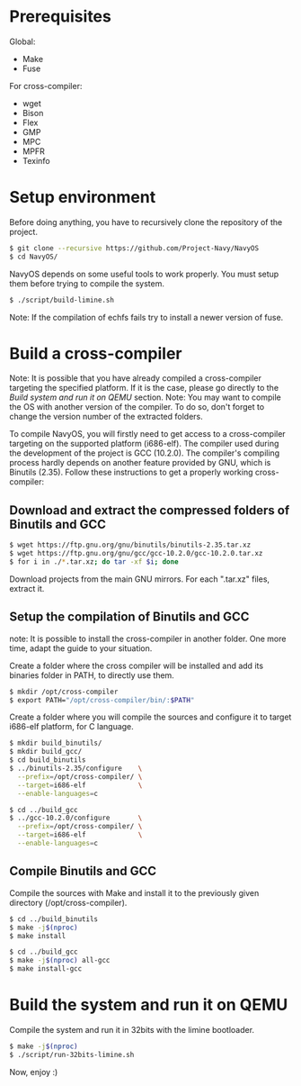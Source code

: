 # Prerequisites
Global:
- Make
- Fuse

For cross-compiler:
- wget
- Bison
- Flex
- GMP
- MPC
- MPFR
- Texinfo

# Setup environment
Before doing anything, you have to recursively clone the repository of the project.
```bash
$ git clone --recursive https://github.com/Project-Navy/NavyOS
$ cd NavyOS/
```

NavyOS depends on some useful tools to work properly. You must setup them before trying to compile the system.
```bash
$ ./script/build-limine.sh
```
Note: If the compilation of echfs fails try to install a newer version of fuse.

# Build a cross-compiler
Note: It is possible that you have already compiled a cross-compiler targeting the specified platform. If it is the case, please go directly to the _Build system and run it on QEMU_ section.
Note: You may want to compile the OS with another version of the compiler. To do so, don't forget to change the version number of the extracted folders.

To compile NavyOS, you will firstly need to get access to a cross-compiler targeting on the supported platform (i686-elf). The compiler used during the development of the project is GCC (10.2.0). The compiler's compiling process hardly depends on another feature provided by GNU, which is Binutils (2.35). Follow these instructions to get a properly working cross-compiler:

## Download and extract the compressed folders of Binutils and GCC
```bash
$ wget https://ftp.gnu.org/gnu/binutils/binutils-2.35.tar.xz
$ wget https://ftp.gnu.org/gnu/gcc/gcc-10.2.0/gcc-10.2.0.tar.xz
$ for i in ./*.tar.xz; do tar -xf $i; done
```
Download projects from the main GNU mirrors. For each ".tar.xz" files, extract it.

## Setup the compilation of Binutils and GCC
note: It is possible to install the cross-compiler in another folder. One more time, adapt the guide to your situation.

Create a folder where the cross compiler will be installed and add its binaries folder in PATH, to directly use them.
```bash
$ mkdir /opt/cross-compiler
$ export PATH="/opt/cross-compiler/bin/:$PATH"
```

Create a folder where you will compile the sources and configure it to target i686-elf platform, for C language.
```bash
$ mkdir build_binutils/
$ mkdir build_gcc/
$ cd build_binutils
$ ../binutils-2.35/configure    \
  --prefix=/opt/cross-compiler/ \
  --target=i686-elf             \
  --enable-languages=c
```

```bash
$ cd ../build_gcc
$ ../gcc-10.2.0/configure       \
  --prefix=/opt/cross-compiler/ \
  --target=i686-elf             \
  --enable-languages=c
```

## Compile Binutils and GCC
Compile the sources with Make and install it to the previously given directory (/opt/cross-compiler).
```bash
$ cd ../build_binutils
$ make -j$(nproc)
$ make install
```

```bash
$ cd ../build_gcc
$ make -j$(nproc) all-gcc
$ make install-gcc
```

# Build the system and run it on QEMU
Compile the system and run it in 32bits with the limine bootloader.
```bash
$ make -j$(nproc)
$ ./script/run-32bits-limine.sh
```

Now, enjoy :)


